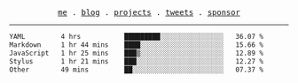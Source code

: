 <p align="center">
  <samp>
    <a href="https://everfu.org">me</a> .
    <a href="https://everfu.org/blog">blog</a> .
    <a href="https://everfu.org/github">projects</a> .
    <a href="https://twitter.com/everfu8">tweets</a> .
    <a href="https://everfu.org/sponsor">sponsor</a>
  </samp>
</p>

---

<!--START_SECTION:waka-->

```txt
YAML         4 hrs           █████████░░░░░░░░░░░░░░░░   36.07 %
Markdown     1 hr 44 mins    ████░░░░░░░░░░░░░░░░░░░░░   15.66 %
JavaScript   1 hr 25 mins    ███▒░░░░░░░░░░░░░░░░░░░░░   12.89 %
Stylus       1 hr 21 mins    ███░░░░░░░░░░░░░░░░░░░░░░   12.27 %
Other        49 mins         ██░░░░░░░░░░░░░░░░░░░░░░░   07.37 %
```

<!--END_SECTION:waka-->
